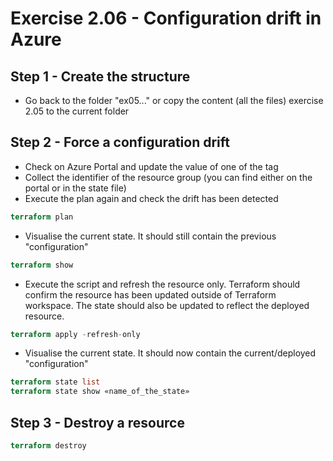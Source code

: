 # Exercise 2.06 - Configuration drift in Azure

## Step 1 - Create the structure

- Go back to the folder "ex05..." or copy the content (all the files) exercise 2.05 to the current folder

## Step 2 - Force a configuration drift

- Check on Azure Portal and update the value of one of the tag
- Collect the identifier of the resource group (you can find either on the portal or in the state file)
- Execute the plan again and check the drift has been detected

```terraform
terraform plan
```

- Visualise the current state. It should still contain the previous "configuration"

```terraform
terraform show
```

- Execute the script and refresh the resource only. Terraform should confirm the resource has been updated outside of Terraform workspace. The state should also be updated to reflect the deployed resource.

```terraform
terraform apply -refresh-only
```

- Visualise the current state. It should now contain the current/deployed "configuration"

```terraform
terraform state list
terraform state show «name_of_the_state»
```

## Step 3 - Destroy a resource

```terraform
terraform destroy
```
